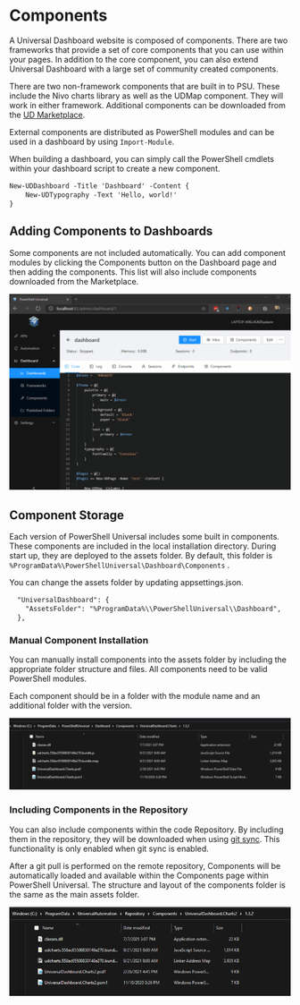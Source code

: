 # Components

A Universal Dashboard website is composed of components. There are two frameworks that provide a set of core components that you can use within your pages. In addition to the core component, you can also extend Universal Dashboard with a large set of community created components.

There are two non-framework components that are built in to PSU. These include the Nivo charts library as well as the UDMap component. They will work in either framework. Additional components can be downloaded from the [UD Marketplace](https://marketplace.universaldashboard.io/).

External components are distributed as PowerShell modules and can be used in a dashboard by using `Import-Module`.

When building a dashboard, you can simply call the PowerShell cmdlets within your dashboard script to create a new component.

```text
New-UDDashboard -Title 'Dashboard' -Content {
    New-UDTypography -Text 'Hello, world!'
}
```

## Adding Components to Dashboards

Some components are not included automatically. You can add component modules by clicking the Components button on the Dashboard page and then adding the components. This list will also include components downloaded from the Marketplace.

![Adding a component module](../../../.gitbook/assets/adding-components.gif)

## Component Storage

Each version of PowerShell Universal includes some built in components. These components are included in the local installation directory. During start up, they are deployed to the assets folder. By default, this folder is `%ProgramData%\PowerShellUniversal\Dashboard\Components` .

You can change the assets folder by updating appsettings.json.

```text
  "UniversalDashboard": {
    "AssetsFolder": "%ProgramData%\\PowerShellUniversal\\Dashboard",
  },
```

### Manual Component Installation

You can manually install components into the assets folder by including the appropriate folder structure and files. All components need to be valid PowerShell modules.

Each component should be in a folder with the module name and an additional folder with the version.

![](../../../.gitbook/assets/image%20%28285%29.png)

### Including Components in the Repository

You can also include components within the code Repository. By including them in the repository, they will be downloaded when using [git sync](../../../config/git.md). This functionality is only enabled when git sync is enabled.

After a git pull is performed on the remote repository, Components will be automatically loaded and available within the Components page within PowerShell Universal. The structure and layout of the components folder is the same as the main assets folder.

![](../../../.gitbook/assets/image%20%28286%29.png)

